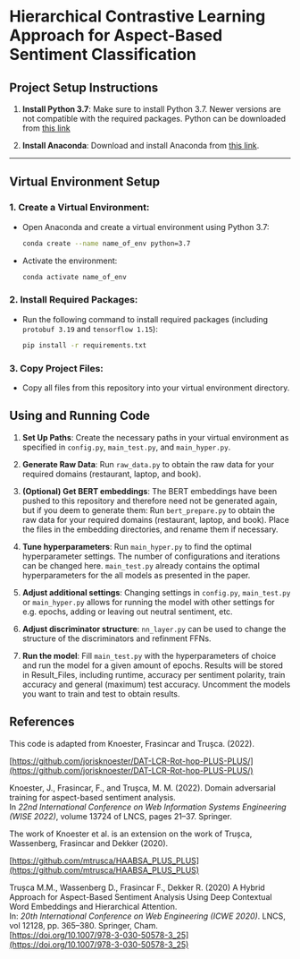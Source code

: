 # Hierarchical Contrastive Learning Approach for Aspect-Based Sentiment Classification
## Project Setup Instructions

1. **Install Python 3.7**: Make sure to install Python 3.7. Newer versions are not compatible with the required packages. Python can be downloaded from [this link](https://www.python.org/downloads/release/python-370/)

3. **Install Anaconda**: Download and install Anaconda from [this link](https://www.anaconda.com/products/distribution).

---

## Virtual Environment Setup

### 1. Create a Virtual Environment:

- Open Anaconda and create a virtual environment using Python 3.7:

  ```bash
  conda create --name name_of_env python=3.7
  ```

- Activate the environment:

  ```bash
  conda activate name_of_env
  ```

### 2. Install Required Packages:

- Run the following command to install required packages (including `protobuf 3.19` and `tensorflow 1.15`):

  ```bash
  pip install -r requirements.txt
  ```

### 3. Copy Project Files:

- Copy all files from this repository into your virtual environment directory.

## Using and Running Code
1. **Set Up Paths**: Create the necessary paths in your virtual environment as specified in `config.py`, `main_test.py`, and `main_hyper.py`.

2. **Generate Raw Data**: Run `raw_data.py` to obtain the raw data for your required domains (restaurant, laptop, and book).

3. **(Optional) Get BERT embeddings**: The BERT embeddings have been pushed to this repository and therefore need not be generated again, but if you deem to generate them: Run `bert_prepare.py` to obtain the raw data for your required domains (restaurant, laptop, and book). Place the files in the embedding directories, and rename them if necessary.

4. **Tune hyperparameters**: Run `main_hyper.py` to find the optimal hyperparameter settings. The number of configurations and iterations can be changed here. `main_test.py` already contains the optimal hyperparameters for the all models as presented in the paper.

5. **Adjust additional settings**: Changing settings in `config.py`, `main_test.py` or `main_hyper.py` allows for running the model with other settings for e.g. epochs, adding or leaving out neutral sentiment, etc.

6. **Adjust discriminator structure**: `nn_layer.py` can be used to change the structure of the discriminators and refinment FFNs.

7. **Run the model**: Fill `main_test.py` with the hyperparameters of choice and run the model for a given amount of epochs. Results will be stored in Result_Files, including runtime, accuracy per sentiment polarity, train accuracy and general (maximum) test accuracy. Uncomment the models you want to train and test to obtain results.


## References

This code is adapted from Knoester, Frasincar and Trușca. (2022).

[https://github.com/jorisknoester/DAT-LCR-Rot-hop-PLUS-PLUS/](https://github.com/jorisknoester/DAT-LCR-Rot-hop-PLUS-PLUS/)

Knoester, J., Frasincar, F., and Trușca, M. M. (2022). Domain adversarial training for aspect-based sentiment analysis.  
In *22nd International Conference on Web Information Systems Engineering (WISE 2022)*, volume 13724 of LNCS, pages 21–37. Springer.

The work of Knoester et al. is an extension on the work of Trușca, Wassenberg, Frasincar and Dekker (2020).

[https://github.com/mtrusca/HAABSA_PLUS_PLUS](https://github.com/mtrusca/HAABSA_PLUS_PLUS)

Trușca M.M., Wassenberg D., Frasincar F., Dekker R. (2020) A Hybrid Approach for Aspect-Based Sentiment Analysis Using Deep Contextual Word Embeddings and Hierarchical Attention.  
In: *20th International Conference on Web Engineering (ICWE 2020)*. LNCS, vol 12128, pp. 365–380. Springer, Cham.  
[https://doi.org/10.1007/978-3-030-50578-3_25](https://doi.org/10.1007/978-3-030-50578-3_25)
